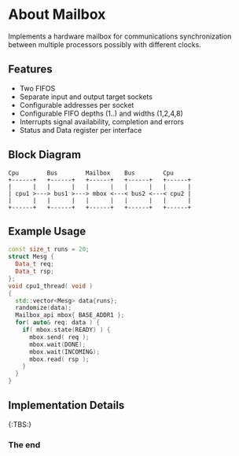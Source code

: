 About Mailbox
=============

Implements a hardware mailbox for communications synchronization between
multiple processors possibly with different clocks.

Features
--------
* Two FIFOS
* Separate input and output target sockets
* Configurable addresses per socket
* Configurable FIFO depths (1..) and widths (1,2,4,8)
* Interrupts signal availability, completion and errors
* Status and Data register per interface

Block Diagram
-------------

```
Cpu        Bus        Mailbox    Bus        Cpu
+------+   +------+   +------+   +------+   +------+
|      |   |      |   |      |   |      |   |      |
| cpu1 >---> bus1 >---> mbox <---< bus2 <---< cpu2 |
|      |   |      |   |      |   |      |   |      |
+------+   +------+   +------+   +------+   +------+
```

Example Usage
-------------

```cpp
const size_t runs = 20;
struct Mesg {
  Data_t req;
  Data_t rsp;
};
void cpu1_thread( void )
{
  std::vector<Mesg> data{runs};
  randomize(data);
  Mailbox_api mbox{ BASE_ADDR1 };
  for( auto& req: data ) {
    if( mbox.state(READY) ) {
      mbox.send( req );
      mbox.wait(DONE);
      mbox.wait(INCOMING);
      mbox.read( rsp );
    }
  }
}
```

Implementation Details
----------------------

{:TBS:}

### The end
